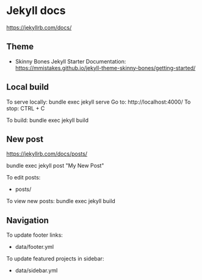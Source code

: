 # Jekyll docs
https://jekyllrb.com/docs/

## Theme
 *  Skinny Bones Jekyll Starter
Documentation: https://mmistakes.github.io/jekyll-theme-skinny-bones/getting-started/


## Local build
To serve locally: bundle exec jekyll serve
Go to: http://localhost:4000/
To stop: CTRL + C

To build: bundle exec jekyll build


## New post
https://jekyllrb.com/docs/posts/

bundle exec jekyll post "My New Post"

To edit posts:
- posts/

To view new posts: bundle exec jekyll build


## Navigation

To update footer links:
- data/footer.yml

To update featured projects in sidebar:
- data/sidebar.yml

